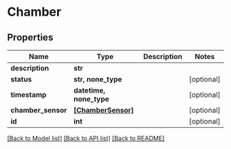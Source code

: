 # Chamber


## Properties
Name | Type | Description | Notes
------------ | ------------- | ------------- | -------------
**description** | **str** |  | 
**status** | **str, none_type** |  | [optional] 
**timestamp** | **datetime, none_type** |  | [optional] 
**chamber_sensor** | [**[ChamberSensor]**](ChamberSensor.md) |  | [optional] 
**id** | **int** |  | [optional] 

[[Back to Model list]](../README.md#documentation-for-models) [[Back to API list]](../README.md#documentation-for-api-endpoints) [[Back to README]](../README.md)


